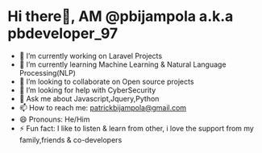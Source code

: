 # Hi there👋, AM @pbijampola a.k.a pbdeveloper_97

- 🔭 I’m currently working on Laravel Projects
- 🌱 I’m currently learning Machine Learning & Natural Language Processing(NLP)
- 👯 I’m looking to collaborate on Open source projects
- 🤔 I’m looking for help with CyberSecurity
- 💬 Ask me about Javascript,Jquery,Python
- 📫 How to reach me: patrickbijampola@gmail.com
- 😄 Pronouns: He/Him
- ⚡ Fun fact: I like to listen & learn from other, i love the support from my family,friends & co-developers

